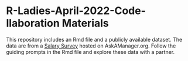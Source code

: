 # R-Ladies-April-2022-Code-llaboration Materials
This repository includes an Rmd file and a publicly available dataset. The data are from a [Salary Survey](https://www.askamanager.org/2021/04/how-much-money-do-you-make-4.html) hosted on AskAManager.org. Follow the guiding prompts in the Rmd file and explore these data with a partner. 
